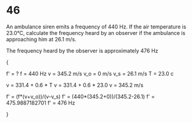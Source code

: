 # 46

An ambulance siren emits a frequency of 440 Hz. If the air temperature is 23.0°C, calculate the frequency heard by an observer if the ambulance is approaching him at 26.1 m/s.

The frequency heard by the observer is approximately 476 Hz

{

f' = ?
f = 440 Hz
v = 345.2 m/s
v_o = 0 m/s
v_s = 26.1 m/s
T = 23.0 c

v = 331.4 + 0.6 * T
v = 331.4 + 0.6 * 23.0
v = 345.2 m/s

f' = (f*(v+v_o))/(v-v_s)
f' = (440*(345.2+0))/(345.2-26.1)
f' = 475.9887182701
f' = 476 Hz

}
